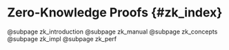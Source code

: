 # Zero-Knowledge Proofs {#zk_index}

@subpage zk_introduction 
@subpage zk_manual 
@subpage zk_concepts 
@subpage zk_impl
@subpage zk_perf
